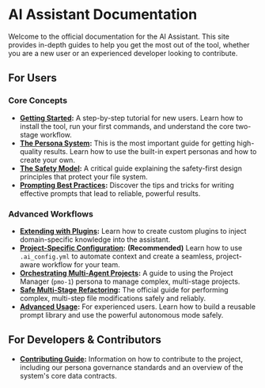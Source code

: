 # AI Assistant Documentation

Welcome to the official documentation for the AI Assistant. This site provides in-depth guides to help you get the most out of the tool, whether you are a new user or an experienced developer looking to contribute.

## For Users

### Core Concepts
-   **[Getting Started](./getting_started.md):** A step-by-step tutorial for new users. Learn how to install the tool, run your first commands, and understand the core two-stage workflow.
-   **[The Persona System](./personas.md):** This is the most important guide for getting high-quality results. Learn how to use the built-in expert personas and how to create your own.
-   **[The Safety Model](./safety_model.md):** A critical guide explaining the safety-first design principles that protect your file system.
-   **[Prompting Best Practices](./prompting_guide.md):** Discover the tips and tricks for writing effective prompts that lead to reliable, powerful results.

### Advanced Workflows
-   **[Extending with Plugins](./plugins.md):** Learn how to create custom plugins to inject domain-specific knowledge into the assistant.
-   **[Project-Specific Configuration](./project_configuration.md):** **(Recommended)** Learn how to use `.ai_config.yml` to automate context and create a seamless, project-aware workflow for your team.
-   **[Orchestrating Multi-Agent Projects](./orchestrating_projects.md):** A guide to using the Project Manager (`pmo-1`) persona to manage complex, multi-stage projects.
-   **[Safe Multi-Stage Refactoring](./multi_stage_refactoring.md):** The official guide for performing complex, multi-step file modifications safely and reliably.
-   **[Advanced Usage](./advanced_usage.md):** For experienced users. Learn how to build a reusable prompt library and use the powerful autonomous mode safely.

## For Developers & Contributors

-   **[Contributing Guide](./contributing.md):** Information on how to contribute to the project, including our persona governance standards and an overview of the system's core data contracts.